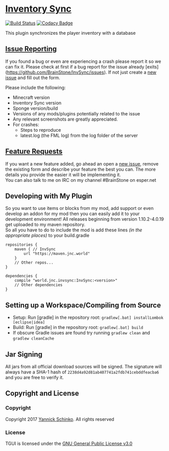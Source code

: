 # [Inventory Sync](https://github.com/BrainStone/InvSync)

[![Build Status](https://gitlab.brainstonemod.com/BrainStone/InvSync/badges/master/build.svg)](https://gitlab.brainstonemod.com/BrainStone/InvSync/commits/master)
[![Codacy Badge](https://api.codacy.com/project/badge/Grade/09e53d10121c46d693e2cb251fd12bf0)](https://www.codacy.com/app/BrainStone/InvSync?utm_source=github.com&amp;utm_medium=referral&amp;utm_content=BrainStone/InvSync&amp;utm_campaign=Badge_Grade)

This plugin synchronizes the player inventory with a database 

## [Issue Reporting](https://github.com/BrainStone/InvSync/issues)

If you found a bug or even are experiencing a crash please report it so we can fix it. Please check at first if a bug report for the issue already [exits]
(https://github.com/BrainStone/InvSync/issues). If not just create a [new issue](https://github.com/BrainStone/InvSync/issues/new) and fill out the form.

Please include the following:

* Minecraft version
* Inventory Sync version
* Sponge version/build
* Versions of any mods/plugins potentially related to the issue 
* Any relevant screenshots are greatly appreciated.
* For crashes:
  * Steps to reproduce
  * latest.log (the FML log) from the log folder of the server
 

## [Feature Requests](https://github.com/BrainStone/InvSync/issues)

If you want a new feature added, go ahead an open a [new issue](https://github.com/BrainStone/InvSync/issues/new), remove the existing form and describe your
feature the best you can. The more details you provide the easier it will be implementing it.  
You can also talk to me on IRC on my channel #BrainStone on esper.net

## Developing with My Plugin

So you want to use items or blocks from my mod, add support or even develop an addon for my mod then you can easily add it to your development environment! All
releases beginning from version 1.10.2-4.0.19 get uploaded to my maven repository.  
So all you have to do to include the mod is add these lines *(in the appropriate places)* to your build.gradle

    repositories {
        maven { // InvSync
            url "https://maven.jnc.world"
        }
        // Other repos...
    }
    
    dependencies {
        compile "world.jnc.invsync:InvSync:<version>"
        // Other dependencies
    }

## Setting up a Workspace/Compiling from Source

* Setup: Run [gradle] in the repository root: `gradlew[.bat] installLombok [eclipse|idea]`
* Build: Run [gradle] in the repository root: `gradlew[.bat] build`
* If obscure Gradle issues are found try running `gradlew clean` and `gradlew cleanCache`

## Jar Signing

All jars from all official download sources will be signed. The signature will always have a SHA-1 hash of `2238d4a92d81ab407741a2fdb741cebddfeacba6` and you
are free to verify it.

## Copyright and License

### Copyright
Copyright 2017 [Yannick Schinko](https://github.com/BrainStone). All rights reserved

### License
TGUI is licensed under the [GNU General Public License v3.0](https://www.gnu.org/licenses/gpl-3.0.html)